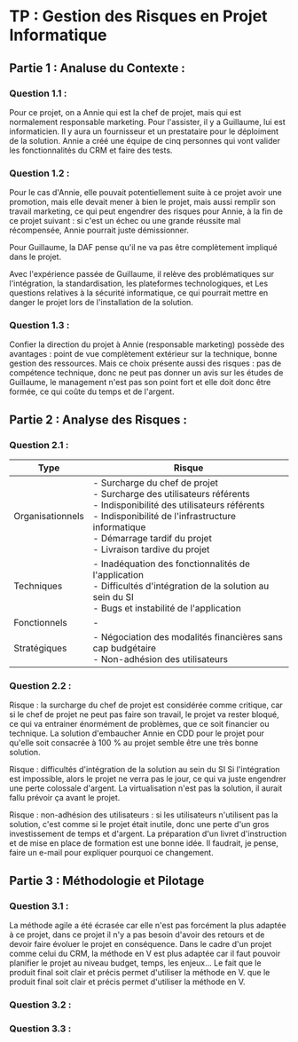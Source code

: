 # TP : Gestion des Risques en Projet Informatique

## Partie 1 : Analuse du Contexte :

### Question 1.1 :

Pour ce projet, on a Annie qui est la chef de projet, mais qui est normalement responsable marketing. Pour l'assister, il y a Guillaume, lui est informaticien. Il y aura un fournisseur et un prestataire pour le déploiment de la solution. Annie a créé une équipe de cinq personnes qui vont valider les fonctionnalités du CRM et faire des tests.

### Question 1.2 :


Pour le cas d'Annie, elle pouvait potentiellement suite à ce projet avoir une promotion, mais elle devait mener à bien le projet, mais aussi remplir son travail marketing, ce qui peut engendrer des risques pour Annie, à la fin de ce projet suivant : si c'est un échec ou une grande réussite mal récompensée, Annie pourrait juste démissionner.

Pour Guillaume, la DAF pense qu'il ne va pas être complètement impliqué dans le projet.

Avec l'expérience passée de Guillaume, il relève des problématiques sur l'intégration, la standardisation, les plateformes technologiques, et
Les questions relatives à la sécurité informatique, ce qui pourrait mettre en danger le projet lors de l'installation de la solution.


### Question 1.3 :

Confier la direction du projet à Annie (responsable marketing) possède des avantages : point de vue complètement extérieur sur la technique, bonne gestion des ressources. Mais ce choix présente aussi des risques : pas de compétence technique, donc ne peut pas donner un avis sur les études de Guillaume, le management n'est pas son point fort et elle doit donc être formée, ce qui coûte du temps et de l'argent.


## Partie 2 : Analyse des Risques :

### Question 2.1 :


| Type | Risque |
|------|--------|
| Organisationnels | - Surcharge du chef de projet <br>- Surcharge des utilisateurs référents <br>- Indisponibilité des utilisateurs référents <br>- Indisponibilité de l'infrastructure informatique <br>- Démarrage tardif du projet <br>- Livraison tardive du projet |
| Techniques | - Inadéquation des fonctionnalités de l'application <br>- Difficultés d'intégration de la solution au sein du SI <br>- Bugs et instabilité de l'application |
| Fonctionnels | - |
| Stratégiques | - Négociation des modalités financières sans cap budgétaire<br>- Non-adhésion des utilisateurs |


### Question 2.2 :


Risque : la surcharge du chef de projet est considérée comme critique, car si le chef de projet ne peut pas faire son travail, le projet va rester bloqué, ce qui va entrainer énormément de problèmes, que ce soit financier ou technique. La solution d'embaucher Annie en CDD pour le projet pour qu'elle soit consacrée à 100 % au projet semble être une très bonne solution.

Risque : difficultés d'intégration de la solution au sein du SI
Si l'intégration est impossible, alors le projet ne verra pas le jour, ce qui va juste engendrer une perte colossale d'argent.
La virtualisation n'est pas la solution, il aurait fallu prévoir ça avant le projet.

Risque : non-adhésion des utilisateurs : si les utilisateurs n'utilisent pas la solution, c'est comme si le projet était inutile, donc une perte d'un gros investissement de temps et d'argent. La préparation d'un livret d'instruction et de mise en place de formation est une bonne idée. Il faudrait, je pense, faire un e-mail pour expliquer pourquoi ce changement.



## Partie 3 : Méthodologie et Pilotage

### Question 3.1 :

La méthode agile a été écrasée car elle n'est pas forcément la plus adaptée à ce projet, dans ce projet il n'y a pas besoin d'avoir des retours et de devoir faire évoluer le projet en conséquence. Dans le cadre d'un projet comme celui du CRM, la méthode en V est plus adaptée car il faut pouvoir planifier le projet au niveau budget, temps, les enjeux...
Le fait que le produit final soit clair et précis permet d'utiliser la méthode en V. que le produit final soit clair et précis permet d'utiliser la méthode en V.

### Question 3.2 :



### Question 3.3 : 

